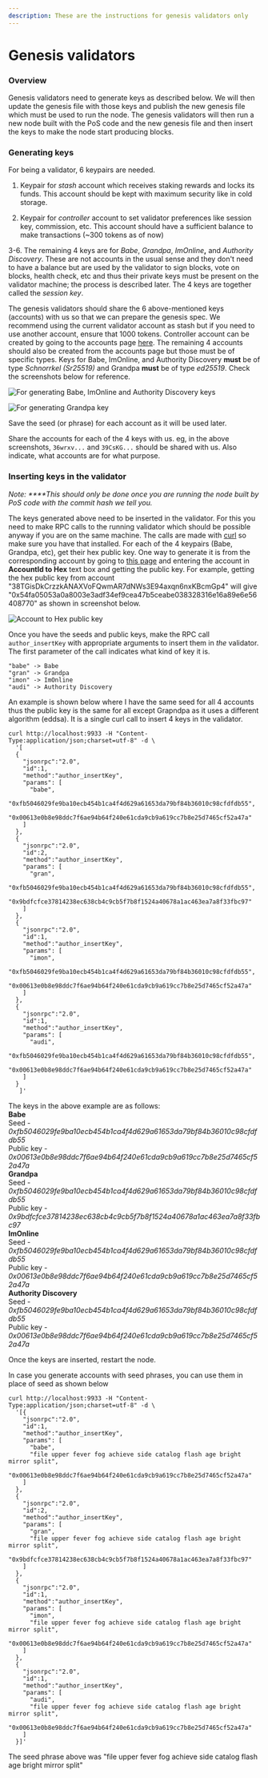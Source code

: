 ```yaml
---
description: These are the instructions for genesis validators only
---
```


# Genesis validators

### Overview

Genesis validators need to generate keys as described below. We will then update the genesis file with those keys and publish the new genesis file which must be used to run the node. The genesis validators will then run a new node built with the PoS code and the new genesis file and then insert the keys to make the node start producing blocks.

### Generating keys

For being a validator, 6 keypairs are needed. 

1. Keypair for _stash_ account which receives staking rewards and locks its funds. This account should be kept with maximum security like in cold storage. 

2. Keypair for _controller_ account to set validator preferences like session key, commission, etc. This account should have a sufficient balance to make transactions \(~300 tokens as of now\) 

3-6. The remaining 4 keys are for _Babe_, _Grandpa_, _ImOnline_**,** and _Authority Discovery_. These are not accounts in the usual sense and they don't need to have a balance but are used by the validator to sign blocks, vote on blocks, health check, etc and thus their private keys must be present on the validator machine; the process is described later. The 4 keys are together called the _session key_.

The genesis validators should share the 6 above-mentioned keys \(accounts\) with us so that we can prepare the genesis spec. We recommend using the current validator account as stash but if you need to use another account, ensure that 1000 tokens. Controller account can be created by going to the accounts page [here](https://fe.dock.io/?rpc=wss%3A%2F%2Fdanforth-1.dock.io#/accounts). The remaining 4 accounts should also be created from the accounts page but those must be of specific types. Keys for Babe, ImOnline, and Authority Discovery **must** be of type _Schnorrkel \(Sr25519\)_ and Grandpa **must** be of type _ed25519_. Check the screenshots below for reference.

![For generating Babe, ImOnline and Authority Discovery keys ](../.gitbook/assets/seed-schnorkel.png)

![For generating Grandpa key](../.gitbook/assets/seed-edwards.png)

Save the seed \(or phrase\) for each account as it will be used later.

Share the accounts for each of the 4 keys with us. eg, in the above screenshots, `36wrxv...` and `39CsKG...` should be shared with us. Also indicate, what accounts are for what purpose.

### Inserting keys in the validator 

_Note: ****This should only be done once you are running the node built by PoS code with the commit hash we tell you._

The keys generated above need to be inserted in the validator. For this you need to make RPC calls to the running validator which should be possible anyway if you are on the same machine. The calls are made with [curl](https://curl.se/) so make sure you have that installed. For each of the 4 keypairs \(Babe, Grandpa, etc\), get their hex public key. One way to generate it is from the corresponding account by going to [this page](https://www.shawntabrizi.com/substrate-js-utilities/) and entering the account in **AccountId to Hex** text box and getting the public key. For example, getting the hex public key from account "38TGisDkCrzzkANAXVoFQwmAR7dNWs3E94axqn6nxKBcmGp4" will give "0x54fa05053a0a8003e3adf34ef9cea47b5ceabe038328316e16a89e6e56408770" as shown in screenshot below.

![Account to Hex public key](../.gitbook/assets/account-to-hex.png)

Once you have the seeds and public keys, make the RPC call `author_insertKey` with appropriate arguments to insert them in _the_ validator. The first parameter of the call indicates what kind of key it is. 

```text
"babe" -> Babe 
"gran" -> Grandpa 
"imon" -> ImOnline 
"audi" -> Authority Discovery
```

An example is shown below where I have the same seed for all 4 accounts thus the public key is the same for all except Grapndpa as it uses a different algorithm \(eddsa\). It is a single curl call to insert 4 keys in the validator.

```text
curl http://localhost:9933 -H "Content-Type:application/json;charset=utf-8" -d \
  '[
  {
    "jsonrpc":"2.0",
    "id":1,
    "method":"author_insertKey",
    "params": [
      "babe",
      "0xfb5046029fe9ba10ecb454b1ca4f4d629a61653da79bf84b36010c98cfdfdb55",
      "0x00613e0b8e98ddc7f6ae94b64f240e61cda9cb9a619cc7b8e25d7465cf52a47a"
    ]
  },
  {
    "jsonrpc":"2.0",
    "id":2,
    "method":"author_insertKey",
    "params": [
      "gran",
      "0xfb5046029fe9ba10ecb454b1ca4f4d629a61653da79bf84b36010c98cfdfdb55",
      "0x9bdfcfce37814238ec638cb4c9cb5f7b8f1524a40678a1ac463ea7a8f33fbc97"
    ]
  },
  {
    "jsonrpc":"2.0",
    "id":1,
    "method":"author_insertKey",
    "params": [
      "imon",
      "0xfb5046029fe9ba10ecb454b1ca4f4d629a61653da79bf84b36010c98cfdfdb55",
      "0x00613e0b8e98ddc7f6ae94b64f240e61cda9cb9a619cc7b8e25d7465cf52a47a"
    ]
  },
  {
    "jsonrpc":"2.0",
    "id":1,
    "method":"author_insertKey",
    "params": [
      "audi",
      "0xfb5046029fe9ba10ecb454b1ca4f4d629a61653da79bf84b36010c98cfdfdb55",
      "0x00613e0b8e98ddc7f6ae94b64f240e61cda9cb9a619cc7b8e25d7465cf52a47a"
    ]
  }
   ]'
```

The keys in the above example are as follows:   
**Babe**   
    Seed - _0xfb5046029fe9ba10ecb454b1ca4f4d629a61653da79bf84b36010c98cfdfdb55_   
    Public key - _0x00613e0b8e98ddc7f6ae94b64f240e61cda9cb9a619cc7b8e25d7465cf52a47a_   
**Grandpa**   
    Seed - _0xfb5046029fe9ba10ecb454b1ca4f4d629a61653da79bf84b36010c98cfdfdb55_   
    Public key - _0x9bdfcfce37814238ec638cb4c9cb5f7b8f1524a40678a1ac463ea7a8f33fbc97_   
**ImOnline**   
    Seed - _0xfb5046029fe9ba10ecb454b1ca4f4d629a61653da79bf84b36010c98cfdfdb55_   
    Public key - _0x00613e0b8e98ddc7f6ae94b64f240e61cda9cb9a619cc7b8e25d7465cf52a47a_   
**Authority Discovery**   
    Seed - _0xfb5046029fe9ba10ecb454b1ca4f4d629a61653da79bf84b36010c98cfdfdb55_   
    Public key - _0x00613e0b8e98ddc7f6ae94b64f240e61cda9cb9a619cc7b8e25d7465cf52a47a_

Once the keys are inserted, restart the node.

In case you generate accounts with seed phrases, you can use them in place of seed as shown below

```text
curl http://localhost:9933 -H "Content-Type:application/json;charset=utf-8" -d \
  '[{
    "jsonrpc":"2.0",
    "id":1,
    "method":"author_insertKey",
    "params": [
      "babe",
      "file upper fever fog achieve side catalog flash age bright mirror split",
      "0x00613e0b8e98ddc7f6ae94b64f240e61cda9cb9a619cc7b8e25d7465cf52a47a"
    ]
  },
  {
    "jsonrpc":"2.0",
    "id":2,
    "method":"author_insertKey",
    "params": [
      "gran",
      "file upper fever fog achieve side catalog flash age bright mirror split",
      "0x9bdfcfce37814238ec638cb4c9cb5f7b8f1524a40678a1ac463ea7a8f33fbc97"
    ]
  },
  {
    "jsonrpc":"2.0",
    "id":1,
    "method":"author_insertKey",
    "params": [
      "imon",
      "file upper fever fog achieve side catalog flash age bright mirror split",
      "0x00613e0b8e98ddc7f6ae94b64f240e61cda9cb9a619cc7b8e25d7465cf52a47a"
    ]
  },
  {
    "jsonrpc":"2.0",
    "id":1,
    "method":"author_insertKey",
    "params": [
      "audi",
      "file upper fever fog achieve side catalog flash age bright mirror split",
      "0x00613e0b8e98ddc7f6ae94b64f240e61cda9cb9a619cc7b8e25d7465cf52a47a"
    ]
  }]'
```

The seed phrase above was "file upper fever fog achieve side catalog flash age bright mirror split"

